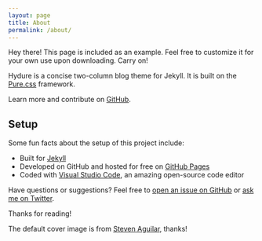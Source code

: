 ```yaml
---
layout: page
title: About
permalink: /about/
---
```


<p class="message">
  Hey there! This page is included as an example. Feel free to customize it for your own use upon downloading. Carry on!
</p>

Hydure is a concise two-column blog theme for Jekyll. It is built on the [Pure.css](https://github.com/pure-css/pure) framework.

Learn more and contribute on [GitHub](https://github.com/zivong/jekyll-theme-hydure).

## Setup

Some fun facts about the setup of this project include:

- Built for [Jekyll](https://jekyllrb.com)
- Developed on GitHub and hosted for free on [GitHub Pages](https://pages.github.com)
- Coded with [Visual Studio Code](https://code.visualstudio.com/), an amazing open-source code editor

Have questions or suggestions? Feel free to [open an issue on GitHub](https://github.com/zivong/jekyll-theme-hydure/issues/new) or [ask me on Twitter](https://twitter.com/zivong91).

Thanks for reading!

The default cover image is from [Steven Aguilar](https://unsplash.com/@eysteve), thanks!
